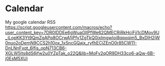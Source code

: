 # Calendar
My google calendar
RSS https://script.googleusercontent.com/macros/echo?user_content_key=7DR0IDDEe6gWuaGIlPfWe62QMECRiRkHciFji1cDMov9U_jLopKK3Yt9QmZgAPq8OCrwA1jPfy1ZgTkQ0ixImgwIoj8qpxqim5_BxDlH2jW0nuo2oDemN9CCS2h10ox_1xSncGQajx_ryfhECjZEnO0r85CW11-DnLNnFxqt_6Ifis_opN713CB6-XGLW5lts8dS6jfw2u0YZpTak_o22Q&lib=MoFv2qOR9DH33co6-aQw-6B-j0EsM5XUi

